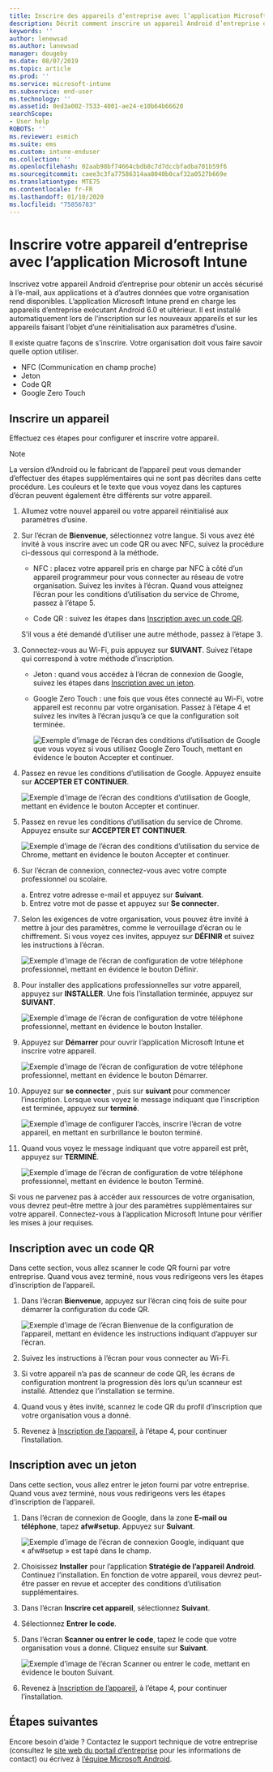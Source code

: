 ```yaml
---
title: Inscrire des appareils d’entreprise avec l’application Microsoft Intune | Microsoft Docs
description: Décrit comment inscrire un appareil Android d’entreprise dans Intune
keywords: ''
author: lenewsad
ms.author: lanewsad
manager: dougeby
ms.date: 08/07/2019
ms.topic: article
ms.prod: ''
ms.service: microsoft-intune
ms.subservice: end-user
ms.technology: ''
ms.assetid: 0ed3a002-7533-4001-ae24-e10b64b66620
searchScope:
- User help
ROBOTS: ''
ms.reviewer: esmich
ms.suite: ems
ms.custom: intune-enduser
ms.collection: ''
ms.openlocfilehash: 02aab98bf74664cbdb8c7d7dccbfadba701b59f6
ms.sourcegitcommit: caee3c3fa77586314aa8040b0caf32a0527b669e
ms.translationtype: MTE75
ms.contentlocale: fr-FR
ms.lasthandoff: 01/10/2020
ms.locfileid: "75856783"
---
```

# <a name="enroll-your-corporate-device-with-the-microsoft-intune-app"></a>Inscrire votre appareil d’entreprise avec l’application Microsoft Intune

Inscrivez votre appareil Android d’entreprise pour obtenir un accès sécurisé à l’e-mail, aux applications et à d’autres données que votre organisation rend disponibles. L’application Microsoft Intune prend en charge les appareils d’entreprise exécutant Android 6.0 et ultérieur. Il est installé automatiquement lors de l’inscription sur les nouveaux appareils et sur les appareils faisant l’objet d’une réinitialisation aux paramètres d’usine. 

Il existe quatre façons de s’inscrire. Votre organisation doit vous faire savoir quelle option utiliser.
 
* NFC (Communication en champ proche)  
* Jeton  
* Code QR   
* Google Zero Touch  

## <a name="enroll-device"></a>Inscrire un appareil 
Effectuez ces étapes pour configurer et inscrire votre appareil.  

> [!NOTE]
> La version d’Android ou le fabricant de l’appareil peut vous demander d’effectuer des étapes supplémentaires qui ne sont pas décrites dans cette procédure. Les couleurs et le texte que vous voyez dans les captures d’écran peuvent également être différents sur votre appareil.  

1. Allumez votre nouvel appareil ou votre appareil réinitialisé aux paramètres d’usine.  
2. Sur l’écran de **Bienvenue**, sélectionnez votre langue.   Si vous avez été invité à vous inscrire avec un code QR ou avec NFC, suivez la procédure ci-dessous qui correspond à la méthode.  
     * NFC : placez votre appareil pris en charge par NFC à côté d’un appareil programmeur pour vous connecter au réseau de votre organisation. Suivez les invites à l’écran. Quand vous atteignez l’écran pour les conditions d’utilisation du service de Chrome, passez à l’étape 5.  

     * Code QR : suivez les étapes dans [Inscription avec un code QR](#qr-code-enrollment).  

     S’il vous a été demandé d’utiliser une autre méthode, passez à l’étape 3.    

3. Connectez-vous au Wi-Fi, puis appuyez sur **SUIVANT**. Suivez l’étape qui correspond à votre méthode d’inscription. 

    * Jeton : quand vous accédez à l’écran de connexion de Google, suivez les étapes dans [Inscription avec un jeton](#token-enrollment).  
    * Google Zero Touch : une fois que vous êtes connecté au Wi-Fi, votre appareil est reconnu par votre organisation. Passez à l’étape 4 et suivez les invites à l’écran jusqu’à ce que la configuration soit terminée.    
 
       ![Exemple d’image de l’écran des conditions d’utilisation de Google que vous voyez si vous utilisez Google Zero Touch, mettant en évidence le bouton Accepter et continuer.](./media/google-zero-touch-intune-app-01.png)   
   
4. Passez en revue les conditions d’utilisation de Google. Appuyez ensuite sur **ACCEPTER ET CONTINUER**.  

      ![Exemple d’image de l’écran des conditions d’utilisation de Google, mettant en évidence le bouton Accepter et continuer.](./media/fully-managed-intune-app-04.png)   

6. Passez en revue les conditions d’utilisation du service de Chrome. Appuyez ensuite sur **ACCEPTER ET CONTINUER**.  

   ![Exemple d’image de l’écran des conditions d’utilisation du service de Chrome, mettant en évidence le bouton Accepter et continuer.](./media/fully-managed-intune-app-06.png)   

7. Sur l’écran de connexion, connectez-vous avec votre compte professionnel ou scolaire.   

    a. Entrez votre adresse e-mail et appuyez sur **Suivant**.      
    b. Entrez votre mot de passe et appuyez sur **Se connecter**.  

8. Selon les exigences de votre organisation, vous pouvez être invité à mettre à jour des paramètres, comme le verrouillage d’écran ou le chiffrement. Si vous voyez ces invites, appuyez sur **DÉFINIR** et suivez les instructions à l’écran.  

   ![Exemple d’image de l’écran de configuration de votre téléphone professionnel, mettant en évidence le bouton Définir.](./media/fully-managed-intune-app-10.png)   

9. Pour installer des applications professionnelles sur votre appareil, appuyez sur **INSTALLER**. Une fois l’installation terminée, appuyez sur **SUIVANT**.  

   ![Exemple d’image de l’écran de configuration de votre téléphone professionnel, mettant en évidence le bouton Installer.](./media/fully-managed-intune-app-11.png)   

10. Appuyez sur **Démarrer** pour ouvrir l’application Microsoft Intune et inscrire votre appareil. 

    ![Exemple d’image de l’écran de configuration de votre téléphone professionnel, mettant en évidence le bouton Démarrer.](./media/fully-managed-intune-app-17.png)   

11. Appuyez sur **se connecter** , puis sur **suivant** pour commencer l’inscription. Lorsque vous voyez le message indiquant que l’inscription est terminée, appuyez sur **terminé**.  

    ![Exemple d’image de configurer l’accès, inscrire l’écran de votre appareil, en mettant en surbrillance le bouton terminé.](./media/fully-managed-intune-app-19.png)   

10. Quand vous voyez le message indiquant que votre appareil est prêt, appuyez sur **TERMINÉ**.  

    ![Exemple d’image de l’écran de configuration de votre téléphone professionnel, mettant en évidence le bouton Terminé.](./media/fully-managed-intune-app-18.png)   

Si vous ne parvenez pas à accéder aux ressources de votre organisation, vous devrez peut-être mettre à jour des paramètres supplémentaires sur votre appareil. Connectez-vous à l’application Microsoft Intune pour vérifier les mises à jour requises.   


## <a name="qr-code-enrollment"></a>Inscription avec un code QR  
Dans cette section, vous allez scanner le code QR fourni par votre entreprise.  Quand vous avez terminé, nous vous redirigeons vers les étapes d’inscription de l’appareil.     
  
1. Dans l’écran **Bienvenue**, appuyez sur l’écran cinq fois de suite pour démarrer la configuration du code QR.  

   ![Exemple d’image de l’écran Bienvenue de la configuration de l’appareil, mettant en évidence les instructions indiquant d’appuyer sur l’écran.](./media/qr-code-intune-app-01.png)  

2. Suivez les instructions à l’écran pour vous connecter au Wi-Fi.  
3. Si votre appareil n’a pas de scanneur de code QR, les écrans de configuration montrent la progression dès lors qu’un scanneur est installé. Attendez que l’installation se termine.  
4. Quand vous y êtes invité, scannez le code QR du profil d’inscription que votre organisation vous a donné.  
5. Revenez à [Inscription de l’appareil](#enroll-device), à l’étape 4, pour continuer l’installation.  

## <a name="token-enrollment"></a>Inscription avec un jeton  
Dans cette section, vous allez entrer le jeton fourni par votre entreprise. Quand vous avez terminé, nous vous redirigeons vers les étapes d’inscription de l’appareil.  

1. Dans l’écran de connexion de Google, dans la zone **E-mail ou téléphone**, tapez **afw#setup**. Appuyez sur **Suivant**. 

   ![Exemple d’image de l’écran de connexion Google, indiquant que « afw#setup » est tapé dans le champ.](./media/token-intune-app-01.png)   

2. Choisissez **Installer** pour l’application **Stratégie de l’appareil Android**. Continuez l’installation. En fonction de votre appareil, vous devrez peut-être passer en revue et accepter des conditions d’utilisation supplémentaires.    

3. Dans l’écran **Inscrire cet appareil**, sélectionnez **Suivant**.  

4. Sélectionnez **Entrer le code**.  

5. Dans l’écran **Scanner ou entrer le code**, tapez le code que votre organisation vous a donné.  Cliquez ensuite sur **Suivant**.  

   ![Exemple d’image de l’écran Scanner ou entrer le code, mettant en évidence le bouton Suivant.](./media/token-intune-app-04.png)  

6. Revenez à [Inscription de l’appareil](#enroll-device), à l’étape 4, pour continuer l’installation.  



## <a name="next-steps"></a>Étapes suivantes   
Encore besoin d’aide ? Contactez le support technique de votre entreprise (consultez le [site web du portail d’entreprise](https://go.microsoft.com/fwlink/?linkid=2010980) pour les informations de contact) ou écrivez à <a href="mailto:wintunedroidfbk@microsoft.com?subject=I'm having trouble with enrolling my Android device&body=Describe the issue you're experiencing here.">l’équipe Microsoft Android</a>.  
